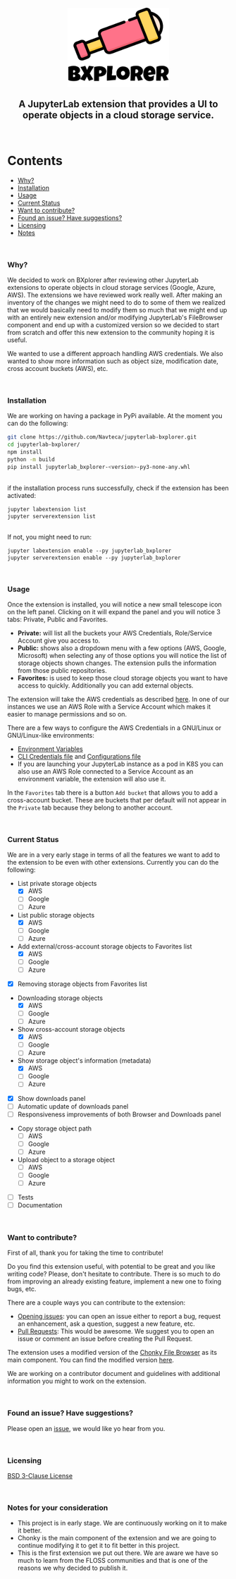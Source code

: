 <br/>
<h2 align="center">
    <p align="center">
        <img src="img/BXplorer_Logo.png" alt="BXplorer Logo" width="230" height="180">
    </p>
    A JupyterLab extension that provides a UI to operate objects in a cloud storage service.
</h2>
<br/>

# Contents

- [Why?](#why)
- [Installation](#installation)
- [Usage](#usage)
- [Current Status](#current-status)
- [Want to contribute?](#want-to-contribute)
- [Found an issue? Have suggestions?](#issues-and-suggestions)
- [Licensing](#licensing)
- [Notes](#notes-for-your-consideration)

<br/>

### Why?

We decided to work on BXplorer after reviewing other JupyterLab extensions to operate objects in cloud storage services (Google, Azure, AWS). The extensions we have reviewed work really well. After making an inventory of the changes we might need to do to some of them we realized that we would basically need to modify them so much that we might end up with an entirely new extension and/or modifying JupyterLab's FileBrowser component and end up with a customized version so we decided to start from scratch and offer this new extension to the community hoping it is useful.

We wanted to use a different approach handling AWS credentials. We also wanted to show more information such as object size, modification date, cross account buckets (AWS), etc.

<br/>

### Installation

We are working on having a package in PyPi available. At the moment you can do the following:

```bash
git clone https://github.com/Navteca/jupyterlab-bxplorer.git
cd jupyterlab-bxplorer/
npm install
python -m build
pip install jupyterlab_bxplorer-<version>-py3-none-any.whl
```

<br/>
if the installation process runs successfully, check if the extension has been activated:

```
jupyter labextension list
jupyter serverextension list
```

<br/>
If not, you might need to run:

```
jupyter labextension enable --py jupyterlab_bxplorer
jupyter serverextension enable --py jupyterlab_bxplorer
```

<br/>

### Usage

Once the extension is installed, you will notice a new small telescope icon on the left panel. Clicking on it will expand the panel and you will notice 3 tabs: Private, Public and Favorites.

- **Private:** will list all the buckets your AWS Credentials, Role/Service Account give you access to.
- **Public:** shows also a dropdown menu with a few options (AWS, Google, Microsoft) when selecting any of those options you will notice the list of storage objects shown changes. The extension pulls the information from those public repositories.
- **Favorites:** is used to keep those cloud storage objects you want to have access to quickly. Additionally you can add external objects.

The extension will take the AWS credentials as described [here](https://boto3.amazonaws.com/v1/documentation/api/latest/guide/credentials.html). In one of our instances we use an AWS Role with a Service Account which makes it easier to manage permissions and so on.

There are a few ways to configure the AWS Credentials in a GNU/Linux or GNU/Linux-like environments:

- [Environment Variables](https://docs.aws.amazon.com/cli/latest/userguide/cli-configure-envvars.html)
- [CLI Credentials file](https://docs.aws.amazon.com/cli/latest/userguide/cli-configure-files.html) and [Configurations file](https://docs.aws.amazon.com/cli/latest/userguide/cli-configure-files.html)
- If you are launching your JupyterLab instance as a pod in K8S you can also use an AWS Role connected to a Service Account as an environment variable, the extension will also use it.

In the `Favorites` tab there is a button `Add bucket` that allows you to add a cross-account bucket. These are buckets that per default will not appear in the `Private` tab because they belong to another account.

<br/>

### Current Status

We are in a very early stage in terms of all the features we want to add to the extension to be even with other extensions. Currently you can do the following:

- List private storage objects
  - [x] AWS
  - [ ] Google
  - [ ] Azure
- List public storage objects
  - [x] AWS
  - [ ] Google
  - [ ] Azure
- Add external/cross-account storage objects to Favorites list
  - [x] AWS
  - [ ] Google
  - [ ] Azure
- [x] Removing storage objects from Favorites list
- Downloading storage objects
  - [x] AWS
  - [ ] Google
  - [ ] Azure
- Show cross-account storage objects
  - [x] AWS
  - [ ] Google
  - [ ] Azure
- Show storage object's information (metadata)
  - [x] AWS
  - [ ] Google
  - [ ] Azure
- [x] Show downloads panel
- [ ] Automatic update of downloads panel
- [ ] Responsiveness improvements of both Browser and Downloads panel
- Copy storage object path
  - [ ] AWS
  - [ ] Google
  - [ ] Azure
- Upload object to a storage object
  - [ ] AWS
  - [ ] Google
  - [ ] Azure
- [ ] Tests
- [ ] Documentation

<br/>

### Want to contribute?

First of all, thank you for taking the time to contribute!

Do you find this extension useful, with potential to be great and you like writing code? Please, don't hesitate to contribute. There is so much to do from improving an already existing feature, implement a new one to fixing bugs, etc.

There are a couple ways you can contribute to the extension:

- [Opening issues](https://github.com/Navteca/jupyterlab-bxplorer/issues): you can open an issue either to report a bug, request an enhancement, ask a question, suggest a new feature, etc.
- [Pull Requests](https://github.com/Navteca/jupyterlab-bxplorer/pulls): This would be awesome. We suggest you to open an issue or comment an issue before creating the Pull Request.

The extension uses a modified version of the [Chonky File Browser](https://chonky.io/) as its main component. You can find the modified version [here](https://github.com/Navteca/chonky-filebrowser).

We are working on a contributor document and guidelines with additional information you might to work on the extension.

<br/>

### Found an issue? Have suggestions?

Please open an [issue](https://github.com/Navteca/jupyterlab-bxplorer/issues), we would like yo hear from you.

<br/>

### Licensing

[BSD 3-Clause License](LICENSE)

<br/>

### Notes for your consideration

- This project is in early stage. We are continuously working on it to make it better.
- Chonky is the main component of the extension and we are going to continue modifying it to get it to fit better in this project.
- This is the first extension we put out there. We are aware we have so much to learn from the FLOSS communities and that is one of the reasons we why decided to publish it.
